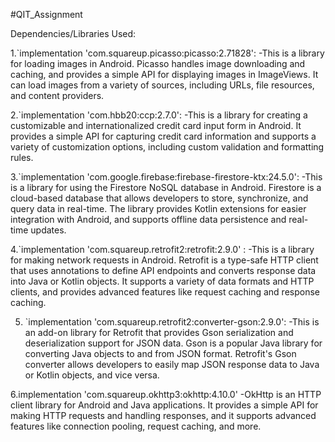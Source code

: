 #QIT_Assignment

Dependencies/Libraries Used:

1.`implementation 'com.squareup.picasso:picasso:2.71828': 
-This is a library for loading images in Android. Picasso handles image downloading and caching, and provides a simple API for displaying images in ImageViews. 
 It can load images from a variety of sources, including URLs, file resources, and content providers.

2.`implementation 'com.hbb20:ccp:2.7.0': 
-This is a library for creating a customizable and internationalized credit card input form in Android. 
 It provides a simple API for capturing credit card information and supports a variety of customization options, including custom validation and formatting rules.

3.`implementation 'com.google.firebase:firebase-firestore-ktx:24.5.0': 
-This is a library for using the Firestore NoSQL database in Android. Firestore is a cloud-based database that allows developers to store, synchronize, and query data in real-time. 
 The library provides Kotlin extensions for easier integration with Android, and supports offline data persistence and real-time updates.

4.`implementation 'com.squareup.retrofit2:retrofit:2.9.0' : 
-This is a library for making network requests in Android. 
 Retrofit is a type-safe HTTP client that uses annotations to define API endpoints and converts response data into Java or Kotlin objects. 
 It supports a variety of data formats and HTTP clients, and provides advanced features like request caching and response caching.

5. `implementation 'com.squareup.retrofit2:converter-gson:2.9.0': 
-This is an add-on library for Retrofit that provides Gson serialization and deserialization support for JSON data. 
 Gson is a popular Java library for converting Java objects to and from JSON format. 
 Retrofit's Gson converter allows developers to easily map JSON response data to Java or Kotlin objects, and vice versa.

6.implementation 'com.squareup.okhttp3:okhttp:4.10.0'
-OkHttp is an HTTP client library for Android and Java applications. 
 It provides a simple API for making HTTP requests and handling responses, and it supports advanced features like connection pooling, request caching, and more.

